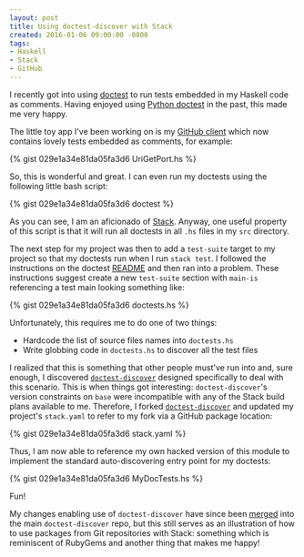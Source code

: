 ```yaml
---
layout: post
title: Using doctest-discover with Stack
created: 2016-01-06 09:00:00 -0800
tags:
- Haskell
- Stack
- GitHub
---
```

I recently got into using [doctest][1] to run tests embedded in my Haskell code
as comments. Having enjoyed using [Python doctest][2] in the past, this made me
very happy.

The little toy app I've been working on is my [GitHub client][3] which now
contains lovely tests embedded as comments, for example:

{% gist 029e1a34e81da05fa3d6 UriGetPort.hs %}

So, this is wonderful and great. I can even run my doctests using the following
little bash script:

{% gist 029e1a34e81da05fa3d6 doctest %}

As you can see, I am an aficionado of [Stack][7]. Anyway, one useful property of
this script is that it will run all doctests in all `.hs` files in my `src`
directory.

The next step for my project was then to add a `test-suite` target to my project
so that my doctests run when I run `stack test`. I followed the instructions on
the doctest [README][4] and then ran into a problem. These instructions suggest
create a new `test-suite` section with `main-is` referencing a test main looking
something like:

{% gist 029e1a34e81da05fa3d6 doctests.hs %}

Unfortunately, this requires me to do one of two things:

* Hardcode the list of source files names into `doctests.hs`
* Write globbing code in `doctests.hs` to discover all the test files

I realized that this is something that other people must've run into and, sure
enough, I discovered [`doctest-discover`][5] designed specifically to deal with
this scenario. This is when things got interesting: `doctest-discover`'s version
constraints on `base` were incompatible with any of the Stack build plans
available to me. Therefore, I forked [`doctest-discover`][6] and updated my
project's `stack.yaml` to refer to my fork via a GitHub package location:

{% gist 029e1a34e81da05fa3d6 stack.yaml %}

Thus, I am now able to reference my own hacked version of this module to
implement the standard auto-discovering entry point for my doctests:

{% gist 029e1a34e81da05fa3d6 MyDocTests.hs %}

Fun!

My changes enabling use of `doctest-discover` have since been [merged][8] into
the main `doctest-discover` repo, but this still serves as an illustration of
how to use packages from Git repositories with Stack: something which is
reminiscent of RubyGems and another thing that makes me happy!

[1]: https://hackage.haskell.org/package/doctest
[2]: https://docs.python.org/2/library/doctest.html
[3]: https://github.com/rcook/github-api-haskell/
[4]: https://github.com/sol/doctest
[5]: https://hackage.haskell.org/package/doctest-discover
[6]: https://github.com/rcook/doctest-discover
[7]: http://haskellstack.org/
[8]: https://github.com/karun012/doctest-discover/pull/5

